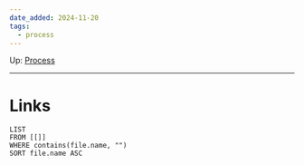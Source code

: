 ```yaml
---
date_added: 2024-11-20
tags:
  - process
---
```

Up: [Process](Process.md)
___
 
# Links
```dataview
LIST
FROM [[]]
WHERE contains(file.name, "")
SORT file.name ASC
```
